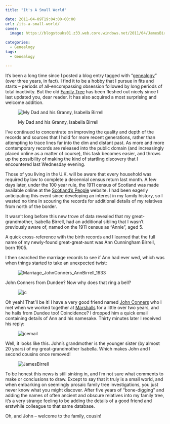 ```yaml
---
title: "It's A Small World"

date: 2011-04-09T19:04:00+00:00
url: /its-a-small-world/
cover: 
  image: https://blogstouks01.z33.web.core.windows.net/2011/04/JamesBirrell_2-1.png

categories:
  - Genealogy
tags:
  - Genealogy

---
```

It’s been a long time since I posted a blog entry tagged with “[genealogy][1]” (over three years, in fact). I find it to be a hobby that I pursue in fits and starts – periods of all-encompassing obsession followed by long periods of total inactivity. But the old [Family Tree][2] has been fleshed out nicely since I last updated you, dear reader. It has also acquired a most surprising and welcome addition.<figure class="kg-card kg-image-card kg-card-hascaption">

<img decoding="async" src="https://blogstouks01.z33.web.core.windows.net/2023/08/DadAndGranny_5.jpg" class="kg-image" alt="My Dad and his Granny, Isabella Birrell" loading="lazy" title="My Dad and his Granny, Isabella Birrell" /> <figcaption>My Dad and his Granny, Isabella Birrell</figcaption></figure> 

I’ve continued to concentrate on improving the quality and depth of the records and sources that I hold for more recent generations, rather than attempting to trace lines far into the dim and distant past. As more and more contemporary records are released into the public domain (and increasingly placed online as a matter of course), this task becomes easier, and throws up the possibility of making the kind of startling discovery that I encountered last Wednesday evening.

Those of you living in the U.K. will be aware that every household was required by law to complete a decennial census return last month. A few days later, under the 100 year rule, the 1911 census of Scotland was made available online at the [Scotland’s People][3] website. I had been eagerly anticipating this event since developing an interest in my family history, so I wasted no time in scouring the records for additional details of my relatives from north of the border.

It wasn’t long before this new trove of data revealed that my great-grandmother, Isabella Birrell, had an additional sibling that I wasn’t previously aware of, named on the 1911 census as “Annie”, aged 5.

A quick cross-reference with the birth records and I learned that the full name of my newly-found great-great-aunt was Ann Cunningham Birrell, born 1905.

I then searched the marriage records to see if Ann had ever wed, which was when things started to take an unexpected twist:<figure class="kg-card kg-image-card">

<img decoding="async" src="https://blogstouks01.z33.web.core.windows.net/2023/08/Marriage_JohnConners_AnnBirrell_1933_2.png" class="kg-image" alt="Marriage_JohnConners_AnnBirrell_1933" loading="lazy" title="Marriage_JohnConners_AnnBirrell_1933" /> </figure> 

John Conners from Dundee? Now why does that ring a bell?<figure class="kg-card kg-image-card">

<img decoding="async" src="https://blogstouks01.z33.web.core.windows.net/2023/08/jc_3.jpg" class="kg-image" alt="jc" loading="lazy" title="jc" /> </figure> 

Oh yeah! That’ll be it! I have a very good friend named [John Conners][4] who I met when we worked together at [Marshalls][5] for a little over two years, and he hails from Dundee too! Coincidence? I dropped him a quick email containing details of Ann and his namesake. Thirty minutes later I received his reply:<figure class="kg-card kg-image-card">

<img decoding="async" src="https://blogstouks01.z33.web.core.windows.net/2023/08/jcemail_6.png" class="kg-image" alt="jcemail" loading="lazy" title="jcemail" /> </figure> 

Well, it looks like this. John’s grandmother is the younger sister (by almost 20 years) of my great-grandmother Isabella. Which makes John and I second cousins once removed!<figure class="kg-card kg-image-card">

<img decoding="async" src="https://blogstouks01.z33.web.core.windows.net/2023/08/JamesBirrell_2.png" class="kg-image" alt="JamesBirrell" loading="lazy" title="JamesBirrell" /> </figure> 

To be honest this news is still sinking in, and I’m not sure what comments to make or conclusions to draw. Except to say that it truly is a small world, and when embarking on seemingly prosaic family tree investigations, you just never know what you might discover. After five years of “bone-digging” and adding the names of often ancient and obscure relatives into my family tree, it’s a very strange feeling to be adding the details of a good friend and erstwhile colleague to that same database.

Oh, and John – welcome to the family, cousin!

 [1]: https://blog.iannelson.uk/tags/genealogy
 [2]: https://familytree.iannelson.uk
 [3]: http://www.scotlandspeople.gov.uk
 [4]: http://johnsadventures.com/
 [5]: http://www.marshalls.co.uk